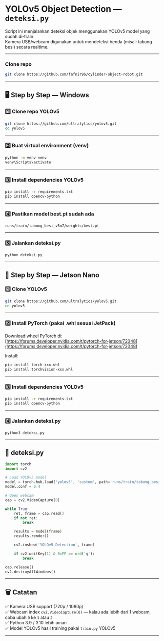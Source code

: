 # YOLOv5 Object Detection — `deteksi.py`

Script ini menjalankan deteksi objek menggunakan YOLOv5 model yang sudah di-train.  
Kamera USB/webcam digunakan untuk mendeteksi benda (misal: tabung besi) secara realtime.

---

### Clone repo

```bash
git clone https://github.com/fafnir96/cylinder-object-robot.git
```

---

## 🖥️ Step by Step — Windows

### 1️⃣ Clone repo YOLOv5

```bash
git clone https://github.com/ultralytics/yolov5.git
cd yolov5
```

---

### 2️⃣ Buat virtual environment (venv)

```bash
python -m venv venv
venv\Scripts\activate
```

---

### 3️⃣ Install dependencies YOLOv5

```bash
pip install -r requirements.txt
pip install opencv-python
```

---

### 4️⃣ Pastikan model best.pt sudah ada

```
runs/train/tabung_besi_v5n7/weights/best.pt
```

---

### 5️⃣ Jalankan deteksi.py

```bash
python deteksi.py
```

---

## 🚀 Step by Step — Jetson Nano

### 1️⃣ Clone YOLOv5

```bash
git clone https://github.com/ultralytics/yolov5.git
cd yolov5
```

---

### 2️⃣ Install PyTorch (pakai .whl sesuai JetPack)

Download wheel PyTorch di:  
[https://forums.developer.nvidia.com/t/pytorch-for-jetson/72048](https://forums.developer.nvidia.com/t/pytorch-for-jetson/72048)

Install:

```bash
pip install torch-xxx.whl
pip install torchvision-xxx.whl
```

---

### 3️⃣ Install dependencies YOLOv5

```bash
pip install -r requirements.txt
pip install opencv-python
```

---

### 4️⃣ Jalankan deteksi.py

```bash
python3 deteksi.py
```

---

## 🎥 deteksi.py

```python
import torch
import cv2

# Load YOLOv5 model
model = torch.hub.load('yolov5', 'custom', path='runs/train/tabung_besi_v5n7/weights/best.pt', source='local')
model.conf = 0.4

# Open webcam
cap = cv2.VideoCapture(0)

while True:
    ret, frame = cap.read()
    if not ret:
        break

    results = model(frame)
    results.render()

    cv2.imshow('YOLOv5 Detection', frame)

    if cv2.waitKey(1) & 0xFF == ord('q'):
        break

cap.release()
cv2.destroyAllWindows()
```

---

## 🗑️ Catatan

✅ Kamera USB support (720p / 1080p)  
✅ Webcam index `cv2.VideoCapture(0)` — kalau ada lebih dari 1 webcam, coba ubah `0` ke `1` atau `2`  
✅ Python 3.9 / 3.10 lebih aman  
✅ Model YOLOv5 hasil training pakai `train.py` YOLOv5

---
